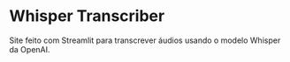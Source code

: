 # Whisper Transcriber
Site feito com Streamlit para transcrever áudios usando o modelo Whisper da OpenAI.